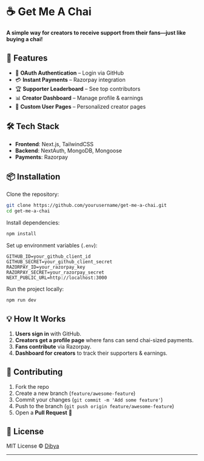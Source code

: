 # ☕ Get Me A Chai  

**A simple way for creators to receive support from their fans—just like buying a chai!**  

## 🚀 Features  

- 🔑 **OAuth Authentication** – Login via GitHub  
- 💳 **Instant Payments** – Razorpay integration  
- 🏆 **Supporter Leaderboard** – See top contributors  
- 📊 **Creator Dashboard** – Manage profile & earnings  
- 🎨 **Custom User Pages** – Personalized creator pages  

## 🛠️ Tech Stack  

- **Frontend**: Next.js, TailwindCSS  
- **Backend**: NextAuth, MongoDB, Mongoose  
- **Payments**: Razorpay  

## 📦 Installation  

Clone the repository:  

```sh
git clone https://github.com/yourusername/get-me-a-chai.git
cd get-me-a-chai
```

Install dependencies:  

```sh
npm install
```

Set up environment variables (`.env`):  

```
GITHUB_ID=your_github_client_id
GITHUB_SECRET=your_github_client_secret
RAZORPAY_ID=your_razorpay_key
RAZORPAY_SECRET=your_razorpay_secret
NEXT_PUBLIC_URL=http://localhost:3000
```

Run the project locally:  

```sh
npm run dev
```

## 💡 How It Works  

1. **Users sign in** with GitHub.  
2. **Creators get a profile page** where fans can send chai-sized payments.  
3. **Fans contribute** via Razorpay.  
4. **Dashboard for creators** to track their supporters & earnings.   

## 🤝 Contributing  

1. Fork the repo  
2. Create a new branch (`feature/awesome-feature`)  
3. Commit your changes (`git commit -m 'Add some feature'`)  
4. Push to the branch (`git push origin feature/awesome-feature`)  
5. Open a **Pull Request** 🚀  

## 📜 License  

MIT License © [Dibya](https://github.com/dibya-22)  

---

